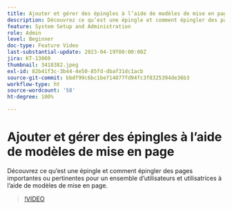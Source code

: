 ```yaml
---
title: Ajouter et gérer des épingles à l’aide de modèles de mise en page
description: Découvrez ce qu’est une épingle et comment épingler des pages importantes ou pertinentes pour un ensemble d’utilisateurs et utilisatrices à l’aide de modèles de mise en page.
feature: System Setup and Administration
role: Admin
level: Beginner
doc-type: Feature Video
last-substantial-update: 2023-04-19T00:00:00Z
jira: KT-13069
thumbnail: 3418382.jpeg
exl-id: 82b41f3c-3b44-4e50-85fd-dbaf31dc1acb
source-git-commit: bbdf99c6bc1be714077fd94fc3f8325394de36b3
workflow-type: ht
source-wordcount: '58'
ht-degree: 100%

---
```


# Ajouter et gérer des épingles à l’aide de modèles de mise en page

Découvrez ce qu’est une épingle et comment épingler des pages importantes ou pertinentes pour un ensemble d’utilisateurs et utilisatrices à l’aide de modèles de mise en page.

>[!VIDEO](https://video.tv.adobe.com/v/3418382/?quality=12&learn=on&enablevpops=1)
